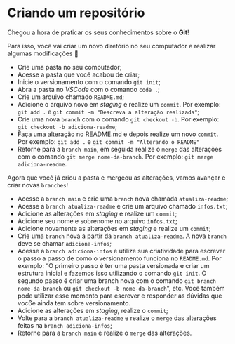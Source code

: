 
# Criando um repositório

Chegou a hora de praticar os seus conhecimentos sobre o  **Git**!

Para isso, você vai criar um novo diretório no seu computador e realizar algumas modificações 🤩

-   Crie uma pasta no seu computador;
-   Acesse a pasta que você acabou de criar;
-   Inicie o versionamento com o comando  `git init`;
-   Abra a pasta no  _VSCode_  com o comando  `code .`;
-   Crie um arquivo chamado  `README.md`;
-   Adicione o arquivo novo em  _staging_  e realize um  `commit`. Por exemplo:  `git add .`  e  `git commit -m "Descreva a alteração realizada"`;
-   Crie uma nova  `branch`  com o comando  `git checkout -b`. Por exemplo:  `git checkout -b adiciona-readme`;
-   Faça uma alteração no README.md e depois realize um novo  `commit`. Por exemplo:  `git add .`  e  `git commit -m "Alterando o README"`
-   Retorne para a  `branch main`, em seguida realize o  `merge`  das alterações com o comando  `git merge nome-da-branch`. Por exemplo:  `git merge adiciona-readme`.

Agora que você já criou a pasta e mergeou as alterações, vamos avançar e criar novas  `branches`!

-   Acesse a  `branch main`  e crie uma  `branch`  nova chamada  `atualiza-readme`;
-   Acesse a  `branch atualiza-readme`  e crie um arquivo chamado  `infos.txt`;
-   Adicione as alterações em  _staging_  e realize um  `commit`;
-   Adicione seu nome e sobrenome no arquivo  `infos.txt`;
-   Adicione novamente as alterações em  _staging_  e realize um  `commit`;
-   Crie uma  `branch`  nova a partir da  `branch atualiza-readme`. A nova  `branch`  deve se chamar  `adiciona-infos`;
-   Acesse a  `branch adiciona-infos`  e utilize sua criatividade para escrever o passo a passo de como o versionamento funciona no  `README.md`. Por exemplo: “O primeiro passo é ter uma pasta versionada e criar um estrutura inicial e fazemos isso utilizando o comando  `git init`. O segundo passo é criar uma branch nova com o comando  `git branch nome-da-branch`  ou  `git checkout -b nome-da-branch`“, etc. Você também pode utilizar esse momento para escrever e responder as dúvidas que voc6e ainda tem sobre versionamento.
-   Adicione as alterações em  _staging_, realize o  `commit`;
-   Volte para a  `branch atualiza-readme`  e realize o  `merge`  das alterações feitas na  `branch adiciona-infos`;
-   Retorne para a  `branch main`  e realize o  `merge`  das alterações.

